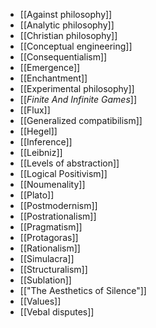- [[Against philosophy]]
- [[Analytic philosophy]]
- [[Christian philosophy]]
- [[Conceptual engineering]]
- [[Consequentialism]]
- [[Emergence]]
- [[Enchantment]]
- [[Experimental philosophy]]
- [[_Finite And Infinite Games_]]
- [[Flux]]
- [[Generalized compatibilism]]
- [[Hegel]]
- [[Inference]]
- [[Leibniz]]
- [[Levels of abstraction]]
- [[Logical Positivism]]
- [[Noumenality]]
- [[Plato]]
- [[Postmodernism]]
- [[Postrationalism]]
- [[Pragmatism]]
- [[Protagoras]]
- [[Rationalism]]
- [[Simulacra]]
- [[Structuralism]]
- [[Sublation]]
- [["The Aesthetics of Silence"]]
- [[Values]]
- [[Vebal disputes]]